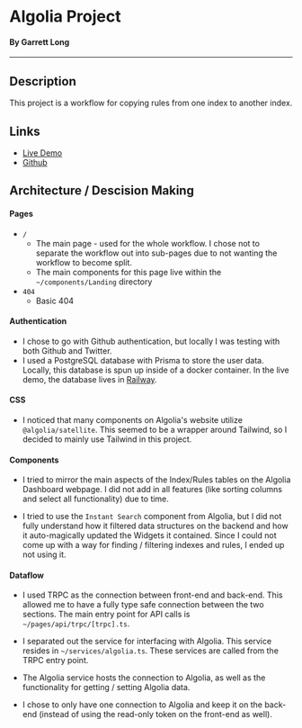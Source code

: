 # Algolia Project

#### By Garrett Long

---

## Description

This project is a workflow for copying rules from one index to another index.

## Links

- [Live Demo](https://algolia-project.vercel.app/)
- [Github](https://github.com/getsalty/Algolia-Project)

## Architecture / Descision Making

#### Pages

- `/`
  - The main page - used for the whole workflow. I chose not to separate the workflow out into sub-pages due to not wanting the workflow to become split.
  - The main components for this page live within the `~/components/Landing` directory
- `404`
  - Basic 404

#### Authentication

- I chose to go with Github authentication, but locally I was testing with both Github and Twitter.
- I used a PostgreSQL database with Prisma to store the user data. Locally, this database is spun up inside of a docker container. In the live demo, the database lives in [Railway](https://railway.app/).

#### CSS

- I noticed that many components on Algolia's website utilize `@algolia/satellite`. This seemed to be a wrapper around Tailwind, so I decided to mainly use Tailwind in this project.

#### Components

- I tried to mirror the main aspects of the Index/Rules tables on the Algolia Dashboard webpage. I did not add in all features (like sorting columns and select all functionality) due to time.

- I tried to use the `Instant Search` component from Algolia, but I did not fully understand how it filtered data structures on the backend and how it auto-magically updated the Widgets it contained. Since I could not come up with a way for finding / filtering indexes and rules, I ended up not using it.

#### Dataflow

- I used TRPC as the connection between front-end and back-end. This allowed me to have a fully type safe connection between the two sections. The main entry point for API calls is `~/pages/api/trpc/[trpc].ts`.

- I separated out the service for interfacing with Algolia. This service resides in `~/services/algolia.ts`. These services are called from the TRPC entry point.
- The Algolia service hosts the connection to Algolia, as well as the functionality for getting / setting Algolia data.

- I chose to only have one connection to Algolia and keep it on the back-end (instead of using the read-only token on the front-end as well).
